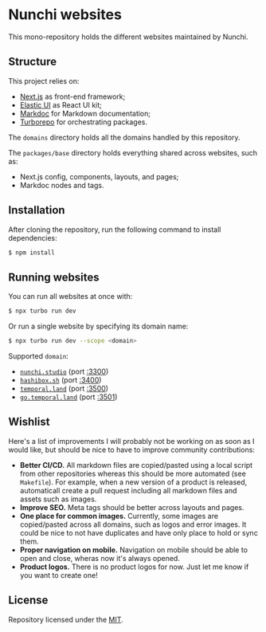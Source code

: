 # Nunchi websites

This mono-repository holds the different websites maintained by Nunchi.

## Structure

This project relies on:
- [Next.js](https://nextjs.org) as front-end framework;
- [Elastic UI](https://eui.elastic.co) as React UI kit;
- [Markdoc](https://markdoc.io) for Markdown documentation;
- [Turborepo](https://turborepo.org) for orchestrating packages.

The `domains` directory holds all the domains handled by this repository.

The `packages/base` directory holds everything shared across websites, such as:
- Next.js config, components, layouts, and pages;
- Markdoc nodes and tags.

## Installation

After cloning the repository, run the following command to install dependencies:
```bash
$ npm install
```

## Running websites

You can run all websites at once with:
```bash
$ npx turbo run dev
```

Or run a single website by specifying its domain name:
```bash
$ npx turbo run dev --scope <domain>
```

Supported `domain`:
- [`nunchi.studio`](https://nunchi.studio) (port [:3300](http://localhost:3300))
- [`hashibox.sh`](https://hashibox.sh) (port [:3400](http://localhost:3400))
- [`temporal.land`](https://temporal.land) (port [:3500](http://localhost:3500))
- [`go.temporal.land`](https://go.temporal.land) (port [:3501](http://localhost:3501))

## Wishlist

Here's a list of improvements I will probably not be working on as soon as I
would like, but should be nice to have to improve community contributions:

- **Better CI/CD.** All markdown files are copied/pasted using a local script
  from other repositories whereas this should be more automated (see `Makefile`).
  For example, when a new version of a product is released, automaticall create
  a pull request including all markdown files and assets such as images.
- **Improve SEO.** Meta tags should be better across layouts and pages.
- **One place for common images.** Currently, some images are copied/pasted
  across all domains, such as logos and error images. It could be nice to not
  have duplicates and have only place to hold or sync them.
- **Proper navigation on mobile.** Navigation on mobile should be able to open
  and close, wheras now it's always opened.
- **Product logos.** There is no product logos for now. Just let me know if you
  want to create one!

## License

Repository licensed under the [MIT](./LICENSE).
